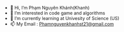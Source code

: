 - 👋 Hi, I’m Phạm Nguyên Khánh(Khanh)
- 👀 I’m interested in code game and algorithms
- 🌱 I’m currently learning at Univesity of Science (US)
- 📫 My Email : Phamnguyenkhanhst21@gmail.com


